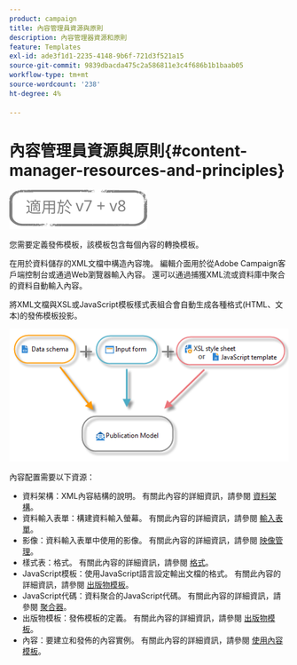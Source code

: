 ```yaml
---
product: campaign
title: 內容管理員資源與原則
description: 內容管理器資源和原則
feature: Templates
exl-id: ade3f1d1-2235-4148-9b6f-721d3f521a15
source-git-commit: 9839dbacda475c2a586811e3c4f686b1b1baab05
workflow-type: tm+mt
source-wordcount: '238'
ht-degree: 4%

---
```


# 內容管理員資源與原則{#content-manager-resources-and-principles}

![](../../assets/common.svg)

您需要定義發佈模板，該模板包含每個內容的轉換模板。

在用於資料儲存的XML文檔中構造內容塊。 編輯介面用於從Adobe Campaign客戶端控制台或通過Web瀏覽器輸入內容。 還可以通過捕獲XML流或資料庫中聚合的資料自動輸入內容。

將XML文檔與XSL或JavaScript模板樣式表組合會自動生成各種格式(HTML、文本)的發佈模板投影。

![](assets/d_ncs_content_process.png)

內容配置需要以下資源：

* 資料架構：XML內容結構的說明。 有關此內容的詳細資訊，請參閱 [資料架構](data-schemas.md)。
* 資料輸入表單：構建資料輸入螢幕。 有關此內容的詳細資訊，請參閱 [輸入表單](input-forms.md)。
* 影像：資料輸入表單中使用的影像。 有關此內容的詳細資訊，請參閱 [映像管理](formatting.md#image-management)。
* 樣式表：格式。 有關此內容的詳細資訊，請參閱 [格式](formatting.md)。
* JavaScript模板：使用JavaScript語言設定輸出文檔的格式。 有關此內容的詳細資訊，請參閱 [出版物模板](publication-templates.md)。
* JavaScript代碼：資料聚合的JavaScript代碼。 有關此內容的詳細資訊，請參閱 [聚合器](publication-templates.md#aggregator)。
* 出版物模板：發佈模板的定義。 有關此內容的詳細資訊，請參閱 [出版物模板](publication-templates.md)。
* 內容：要建立和發佈的內容實例。 有關此內容的詳細資訊，請參閱 [使用內容模板](using-a-content-template.md)。
